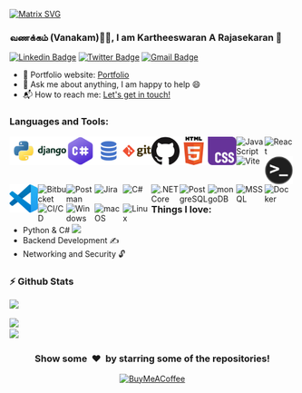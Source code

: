 [![Matrix SVG](https://raw.githubusercontent.com/rodrigograca31/rodrigograca31/master/matrix.svg)](https://www.youtube.com/watch?v=SDkAGkd4NLc) 

<!-- <h3> नमस्ते (Namaste)🙏🏻, I am Varad Bhogayata 👋</h3> -->
### வணக்கம் (Vanakam)🙏🏻, I am Kartheeswaran A Rajasekaran 👋
[![Linkedin Badge](https://img.shields.io/badge/-LinkedIn-blue?style=flat-square&logo=Linkedin&logoColor=white&link=https://www.linkedin.com/in/kartheeswaranr/)](https://www.linkedin.com/in/kartheeswaranr/)
[![Twitter Badge](https://img.shields.io/badge/-Twitter-grey?style=flat-square&logo=Twitter&logoColor=white&link=https://x.com/Karthees_offcl)](https://x.com/Karthees_offcl)
[![Gmail Badge](https://img.shields.io/badge/-kartheeswaran.dev@outlook.com-c14438?style=flat-square&logo=Gmail&logoColor=white&link=mailto:kartheeswaran.dev@outlook.com)](mailto:kartheeswaran.dev@outlook.com) 


- 🎯 Portfolio website: [Portfolio](https://kartheeswaran-ar.github.io/)
- 💬 Ask me about anything, I am happy to help :smile:
- 📬 How to reach me: [Let's get in touch!][linkedin]

### Languages and Tools: 
<img align="left" alt="HTML5" width="50px" src="https://raw.githubusercontent.com/github/explore/80688e429a7d4ef2fca1e82350fe8e3517d3494d/topics/python/python.png" />
<img align="left" alt="HTML5" width="50px" src="https://raw.githubusercontent.com/github/explore/80688e429a7d4ef2fca1e82350fe8e3517d3494d/topics/django/django.png" />
<img align="left" alt="HTML5" width="50px" src="https://raw.githubusercontent.com/github/explore/80688e429a7d4ef2fca1e82350fe8e3517d3494d/topics/csharp/csharp.png" />
<img align="left" alt="SQL" width="50px" src="https://raw.githubusercontent.com/github/explore/80688e429a7d4ef2fca1e82350fe8e3517d3494d/topics/sql/sql.png" />
<img align="left" alt="Git" width="50px" src="https://raw.githubusercontent.com/github/explore/80688e429a7d4ef2fca1e82350fe8e3517d3494d/topics/git/git.png" />
<img align="left" alt="GitHub" width="50px" src="https://raw.githubusercontent.com/github/explore/78df643247d429f6cc873026c0622819ad797942/topics/github/github.png" />
<img align="left" alt="HTML5" width="50px" src="https://raw.githubusercontent.com/github/explore/80688e429a7d4ef2fca1e82350fe8e3517d3494d/topics/html/html.png" />
<img align="left" alt="CSS3" width="50px" src="https://raw.githubusercontent.com/github/explore/80688e429a7d4ef2fca1e82350fe8e3517d3494d/topics/css/css.png" />
<img align="left" width="50" src="https://raw.githubusercontent.com/marwin1991/profile-technology-icons/refs/heads/main/icons/javascript.png" alt="JavaScript" title="JavaScript" />
<img align="left" width="50" src="https://raw.githubusercontent.com/marwin1991/profile-technology-icons/refs/heads/main/icons/react.png" alt="React" title="React" />
<img align="left" width="50" src="https://raw.githubusercontent.com/marwin1991/profile-technology-icons/refs/heads/main/icons/vite.png" alt="Vite" title="Vite" />
<img align="left" alt="HTML5" width="50px" src="https://raw.githubusercontent.com/github/explore/80688e429a7d4ef2fca1e82350fe8e3517d3494d/topics/terminal/terminal.png" />
<img align="left" alt="Visual Studio Code" width="50px" src="https://raw.githubusercontent.com/github/explore/80688e429a7d4ef2fca1e82350fe8e3517d3494d/topics/visual-studio-code/visual-studio-code.png" />
<img align="left" width="50" src="https://raw.githubusercontent.com/marwin1991/profile-technology-icons/refs/heads/main/icons/bitbucket.png" alt="Bitbucket" title="Bitbucket" />
<img align="left" width="50" src="https://raw.githubusercontent.com/marwin1991/profile-technology-icons/refs/heads/main/icons/postman.png" alt="Postman" title="Postman" />
<img align="left" width="50" src="https://raw.githubusercontent.com/marwin1991/profile-technology-icons/refs/heads/main/icons/jira.png" alt="Jira" title="Jira" />
<img align="left" width="50" src="https://raw.githubusercontent.com/marwin1991/profile-technology-icons/refs/heads/main/icons/c%23.png" alt="C#" title="C#" />
<img align="left" width="50" src="https://raw.githubusercontent.com/marwin1991/profile-technology-icons/refs/heads/main/icons/_net_core.png" alt=".NET Core" title=".NET Core" />
<img align="left" width="50" src="https://raw.githubusercontent.com/marwin1991/profile-technology-icons/refs/heads/main/icons/postgresql.png" alt="PostgreSQL" title="PostgreSQL" />
<img align="left" width="50" src="https://raw.githubusercontent.com/marwin1991/profile-technology-icons/refs/heads/main/icons/mongodb.png" alt="mongoDB" title="mongoDB" />
<img align="left" width="50" src="https://raw.githubusercontent.com/marwin1991/profile-technology-icons/refs/heads/main/icons/mssql.png" alt="MSSQL" title="MSSQL" />
<img align="left" width="50" src="https://raw.githubusercontent.com/marwin1991/profile-technology-icons/refs/heads/main/icons/docker.png" alt="Docker" title="Docker" />
<img align="left" width="50" src="https://raw.githubusercontent.com/marwin1991/profile-technology-icons/refs/heads/main/icons/ci_cd.png" alt="CI/CD" title="CI/CD" />
<img align="left" width="50" src="https://raw.githubusercontent.com/marwin1991/profile-technology-icons/refs/heads/main/icons/windows.png" alt="Windows" title="Windows" />
<img align="left" width="50" src="https://raw.githubusercontent.com/marwin1991/profile-technology-icons/refs/heads/main/icons/macos.png" alt="macOS" title="macOS" />
<img align="left" width="50" src="https://raw.githubusercontent.com/marwin1991/profile-technology-icons/refs/heads/main/icons/linux.png" alt="Linux" title="Linux" />

<br>
<br>
<br/>
<br/>
<br/>

### Things I love:
- Python & C# <img src="https://media.giphy.com/media/WUlplcMpOCEmTGBtBW/giphy.gif" width="30"> 
- Backend Development ✍️
- Networking and Security 🔓


### :zap: Github Stats
<p>
    <a href="https://gitstats.me/kartheeswaranar" target="_blank"> 
        <img src="https://github-readme-stats.vercel.app/api?username=kartheeswaranar&&show_icons=true&hi&theme=dark&count_private=true&include_all_commits=true">
    </a>
	
</p>
<img src="https://github-profile-trophy.vercel.app/?username=kartheeswaranAR&theme=monokai&no-frame=true&no-bg=false&margin-w=4"/><br/>
<img src="https://quotes-github-readme.vercel.app/api?type=horizontal&theme=radical" />
<!-- [![Top Langs](https://github-readme-stats.vercel.app/api/top-langs/?username=varadbhogayata&layout=compact)](https://github.com/anuraghazra/github-readme-stats) -->
<div align="center">
<h3 align="center">Show some &nbsp;❤️&nbsp; by starring some of the repositories!</h3>

<!--[website]: -->
[linkedin]: https://www.linkedin.com/in/kartheeswaranr
[![BuyMeACoffee](https://img.shields.io/badge/Buy%20Me%20a%20Coffee-ffdd00?style=for-the-badge&logo=buy-me-a-coffee&logoColor=black)](https://buymeacoffee.com/kartheeswaranr)

